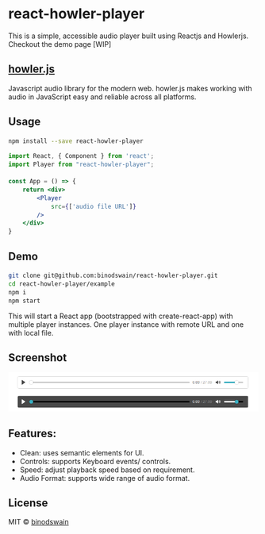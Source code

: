 # react-howler-player
This is a simple, accessible audio player built using Reactjs and Howlerjs.
Checkout the demo page [WIP]

## [howler.js](https://howlerjs.com/)
Javascript audio library for the modern web. howler.js makes working with audio in JavaScript easy and reliable across all platforms.

## Usage
```bash
npm install --save react-howler-player
```
```jsx
import React, { Component } from 'react';
import Player from "react-howler-player";

const App = () => {
    return <div>
        <Player
            src={['audio file URL']}
        />
    </div>
}
```
## Demo
```bash
git clone git@github.com:binodswain/react-howler-player.git
cd react-howler-player/example
npm i
npm start
```
This will start a React app (bootstrapped with create-react-app) with multiple player instances.
One player instance with remote URL and one with local file.

## Screenshot

![Screenshot 1](/example/react-howler-player.png?raw=true "player")


## Features:
- Clean: uses semantic elements for UI. 
- Controls: supports Keyboard events/ controls.
- Speed: adjust playback speed based on requirement.
- Audio Format: supports wide range of audio format.

## License
MIT © [binodswain](https://github.com/binodswain)
